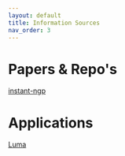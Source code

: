 ```yaml
---
layout: default
title: Information Sources
nav_order: 3
---
```


# Papers & Repo's

[instant-ngp](https://github.com/NVlabs/instant-ngp)



# Applications

[Luma](https://lumalabs.ai/)
